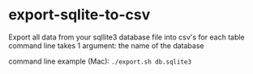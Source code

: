 # export-sqlite-to-csv

Export all data from your sqllite3 database file into csv's for each table
command line takes 1 argument: the name of the database

command line example (Mac): ```./export.sh db.sqlite3 ```
